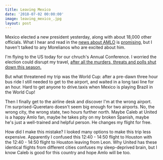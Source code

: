 ```yaml
---
title: Leaving Mexico
date: '2018-07-02 00:00:00'
image: leaving_mexico_.jpg
layout: post
---
```


Mexico elected a new president yesterday, along with about 18,000 other officials. What I hear and read in the [news about AMLO](https://en.m.wikipedia.org/wiki/Andr%C3%A9s_Manuel_L%C3%B3pez_Obrador) is [promising](https://www.theguardian.com/world/2018/jul/01/mexico-election-amlo-andres-manuel-lopez-obrador), but I haven't talked to any Morelianos who are excited about him.

I'm flying to the US today for our chruch's Annual Conference. I worried the election could disrupt my travel, [after all the murders, threats and polls shut down this season.](https://www.bbc.com/news/world-latin-america-44671462)

But what threatened my trip was the World Cup: after a pre-dawn three hour bus ride I still needed to get to the airport, and waited in a long taxi line for an hour. Hard to get anyone to drive.taxis when Mexico is playing Brazil in the World Cup!

Then I finally get to the airline desk and discover I'm at the wrong airport. I'm surprised-Queretaro doesn't seem big enough for two airports. No, the wrong city, the wrong state, two hours further north.
Maybe Caleb at United is a happy Amlo fan, maybe he takes pity on my broken Spanish, maybe he's just a well-trained and helpful person. He changes my flight for free.

How did I make this mistake? I looked many options to make this trip less expensive. Apparently I confused this 12:40 - 14:50 flight to Houston with the 12:40 - 14:50 flight to Houston leaving from Leon. Why United has these identical flights from different cities confuses my sleep-deprived brain, but I know Caleb is good for this country and hope Amlo will be too.